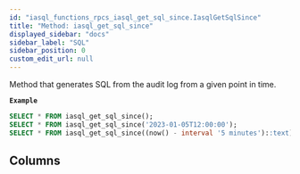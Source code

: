 ```yaml
---
id: "iasql_functions_rpcs_iasql_get_sql_since.IasqlGetSqlSince"
title: "Method: iasql_get_sql_since"
displayed_sidebar: "docs"
sidebar_label: "SQL"
sidebar_position: 0
custom_edit_url: null
---
```


Method that generates SQL from the audit log from a given point in time.

**`Example`**

```sql
SELECT * FROM iasql_get_sql_since();
SELECT * FROM iasql_get_sql_since('2023-01-05T12:00:00');
SELECT * FROM iasql_get_sql_since((now() - interval '5 minutes')::text);
```

## Columns
